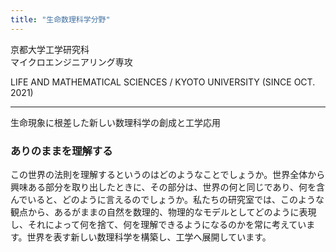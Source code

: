 ```yaml
---
title: "生命数理科学分野"
---
```


京都大学工学研究科  
マイクロエンジニアリング専攻  

LIFE AND MATHEMATICAL SCIENCES /
KYOTO UNIVERSITY (SINCE OCT. 2021)

---
生命現象に根差した新しい数理科学の創成と工学応用

### ありのままを理解する
この世界の法則を理解するというのはどのようなことでしょうか。世界全体から興味ある部分を取り出したときに、その部分は、世界の何と同じであり、何を含んでいると、どのように言えるのでしょうか。私たちの研究室では、このような観点から、あるがままの自然を数理的、物理的なモデルとしてどのように表現し、それによって何を捨て、何を理解できるようになるのかを常に考えています。世界を表す新しい数理科学を構築し、工学へ展開しています。
